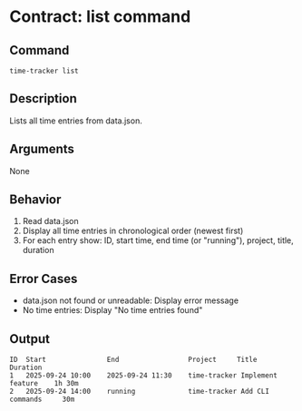 # Contract: list command

## Command
```
time-tracker list
```

## Description
Lists all time entries from data.json.

## Arguments
None

## Behavior
1. Read data.json
2. Display all time entries in chronological order (newest first)
3. For each entry show: ID, start time, end time (or "running"), project, title, duration

## Error Cases
- data.json not found or unreadable: Display error message
- No time entries: Display "No time entries found"

## Output
```
ID  Start               End                 Project     Title               Duration
1   2025-09-24 10:00    2025-09-24 11:30    time-tracker Implement feature    1h 30m
2   2025-09-24 14:00    running             time-tracker Add CLI commands     30m
```